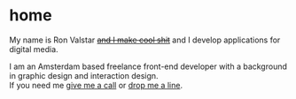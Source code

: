 <!--
  id: 2343
  date: 2014-04-01
  modified: 2016-12-11
  slug: home
  type: page
  excerpt: <p>My name is Ron Valstar and I make cool shit and I develop applications for digital media. I am an Amsterdam based freelance front-end developer with a background in graphic design and interaction design. If you need me give me a call or drop me a line.</p>
  metaKeyword: Ron Valstar
  metaDescription: I am an Amsterdam based freelance front-end developer with a background in graphic design and interaction design.
  inCv: 
  inPortfolio: 
  dateFrom: 
  dateTo: 
-->

# home

<p>My name is Ron Valstar <del><a href="/search?s=cool%20shit">and I make cool shit</a></del> and I develop applications for digital media.</p>
<p>I am an Amsterdam based freelance front-end developer with a background in graphic design and interaction design.<br />
If you need me <a title="06 33697212" href="tel:+31633697212">give me a call</a> or <a href="mailto:hello@ronvalstar.nl">drop me a line</a>.</p>
